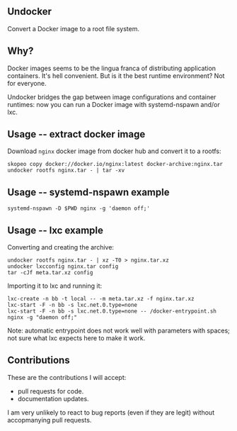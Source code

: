 Undocker
--------

Convert a Docker image to a root file system.

Why?
---

Docker images seems to be the lingua franca of distributing application
containers. It's hell convenient. But is it the best runtime environment? Not
for everyone.

Undocker bridges the gap between image configurations and container runtimes:
now you can run a Docker image with systemd-nspawn and/or lxc.

Usage -- extract docker image
-----------------------------

Download `nginx` docker image from docker hub and convert it to a rootfs:
```
skopeo copy docker://docker.io/nginx:latest docker-archive:nginx.tar
undocker rootfs nginx.tar - | tar -xv
```

Usage -- systemd-nspawn example
-------------------------------

```
systemd-nspawn -D $PWD nginx -g 'daemon off;'
```

Usage -- lxc example
--------------------

Converting and creating the archive:

```
undocker rootfs nginx.tar - | xz -T0 > nginx.tar.xz
undocker lxcconfig nginx.tar config
tar -cJf meta.tar.xz config
```

Importing it to lxc and running it:

```
lxc-create -n bb -t local -- -m meta.tar.xz -f nginx.tar.xz
lxc-start -F -n bb -s lxc.net.0.type=none
lxc-start -F -n bb -s lxc.net.0.type=none -- /docker-entrypoint.sh nginx -g "daemon off;"
```

Note: automatic entrypoint does not work well with parameters with spaces; not
sure what lxc expects here to make it work.

Contributions
-------------

These are the contributions I will accept:

- pull requests for code.
- documentation updates.

I am very unlikely to react to bug reports (even if they are legit) without
accopmanying pull requests.
